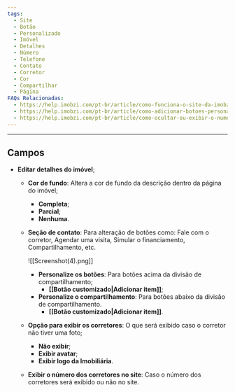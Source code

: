 ```yaml
---
tags:
  - Site
  - Botão
  - Personalizado
  - Imóvel
  - Detalhes
  - Número
  - Telefone
  - Contato
  - Corretor
  - Cor
  - Compartilhar
  - Página
FAQs Relacionadas:
  - https://help.imobzi.com/pt-br/article/como-funciona-o-site-da-imobzi-j55id3
  - https://help.imobzi.com/pt-br/article/como-adicionar-botoes-personalizados-nos-imoveis-do-site-tyzjwp/
  - https://help.imobzi.com/pt-br/article/como-ocultar-ou-exibir-o-numero-de-contato-dos-corretores-na-secao-nossos-corretores-do-site-ju8bz0/
---
```

---
## Campos

- **Editar detalhes do imóvel**;
	- **Cor de fundo**: Altera a cor de fundo da descrição dentro da página do imóvel;
		- **Completa**;
		- **Parcial**;
		- **Nenhuma**.
	- **Seção de contato**: Para alteração de botões como: Fale com o corretor, Agendar uma visita, Simular o financiamento, Compartilhamento, etc.
	
		![[Screenshot(4).png]]
		
		- **Personalize os botões**: Para botões acima da divisão de compartilhamento;
			- **[[Botão customizado|Adicionar item]]**;
		- **Personalize o compartilhamento**: Para botões abaixo da divisão de compartilhamento.
			- **[[Botão customizado|Adicionar item]]**.
	- **Opção para exibir os corretores**: O que será exibido caso o corretor não tiver uma foto;
		- **Não exibir**;
		- **Exibir avatar**;
		- **Exibir logo da Imobiliária**.
	- **Exibir o número dos corretores no site**: Caso o número dos corretores será exibido ou não no site.